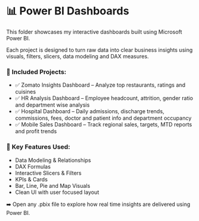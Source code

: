 # 📊 Power BI Dashboards

This folder showcases my interactive dashboards built using Microsoft Power BI.

Each project is designed to turn raw data into clear business insights using visuals, filters, slicers, data modeling and DAX measures.

### 📂 Included Projects:

- ✅ Zomato Insights Dashboard – Analyze top restaurants, ratings and cuisines  
- ✅ HR Analysis Dashboard – Employee headcount, attrition, gender ratio and department wise analysis  
- ✅ Hospital Dashboard – Daily admissions, discharge trends, commissions, fees, doctor and patient info and department occupancy  
- ✅ Mobile Sales Dashboard – Track regional sales, targets, MTD reports and profit trends

### 📎 Key Features Used:

- Data Modeling & Relationships
- DAX Formulas
- Interactive Slicers & Filters
- KPIs & Cards
- Bar, Line, Pie and Map Visuals
- Clean UI with user focused layout

➡️ Open any .pbix file to explore how real time insights are delivered using Power BI.

